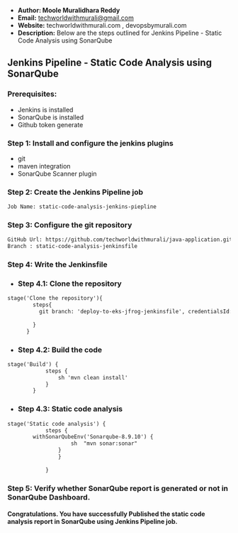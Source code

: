 + <b>Author: Moole Muralidhara Reddy</b></br>
+ <b>Email:</b> techworldwithmurali@gmail.com</br>
+ <b>Website:</b> techworldwithmurali.com , devopsbymurali.com</br>
+ <b>Description:</b> Below are the steps outlined for Jenkins Pipeline - Static Code Analysis using SonarQube</br>

## Jenkins Pipeline - Static Code Analysis using SonarQube

### Prerequisites:
  + Jenkins is installed
  + SonarQube is installed
  + Github token generate

### Step 1: Install and configure the jenkins plugins
  + git
  + maven integration
  + SonarQube Scanner plugin
  
### Step 2: Create the Jenkins Pipeline job
```xml
Job Name: static-code-analysis-jenkins-piepline
```
### Step 3: Configure the git repository
```xml
GitHub Url: https://github.com/techworldwithmurali/java-application.git
Branch : static-code-analysis-jenkinsfile
```
### Step 4: Write the Jenkinsfile
  + ### Step 4.1: Clone the repository 
```xml
stage('Clone the repository'){
        steps{
          git branch: 'deploy-to-eks-jfrog-jenkinsfile', credentialsId: 'Github_credentails', url: 'https://github.com/techworldwithmurali/java-application.git'
          
        } 
      }
```
  + ### Step 4.2: Build the code
```xml
stage('Build') {
            steps {
                sh 'mvn clean install'
            }
        }
```
+ ### Step 4.3: Static code analysis
```xml
stage('Static code analysis') {
            steps {
        withSonarQubeEnv('Sonarqube-8.9.10') {
                    sh  "mvn sonar:sonar"
                }
                }
                
            }
```
     
### Step 5: Verify whether SonarQube report is generated or not in SonarQube Dashboard.

#### Congratulations. You have successfully Published the static code analysis report in SonarQube using Jenkins Pipeline job.
